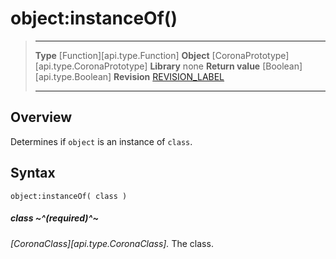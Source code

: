# object:instanceOf()

> --------------------- ------------------------------------------------------------------------------------------
> __Type__              [Function][api.type.Function]
> __Object__            [CoronaPrototype][api.type.CoronaPrototype]
> __Library__           none
> __Return value__      [Boolean][api.type.Boolean]
> __Revision__          [REVISION_LABEL](REVISION_URL)
> --------------------- ------------------------------------------------------------------------------------------


## Overview

Determines if `object` is an instance of `class`.

## Syntax

	object:instanceOf( class )

##### class ~^(required)^~
_[CoronaClass][api.type.CoronaClass]._ The class.
